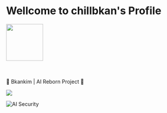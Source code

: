 # Wellcome to chillbkan's Profile

<img src="https://github.com/user-attachments/assets/3d70228c-59b4-4870-90f8-0e701c502caa" width="100" height="100"/>
<br><br><br>

🔄 Bkankim | AI Reborn Project 🔐

<img src="https://img.shields.io/badge/with%20a%20logo-grey?style=for-the-badge&logo=javascript"/>

![AI Security](https://img.shields.io/badge/Specialization-AI_Security-blueviolet)
